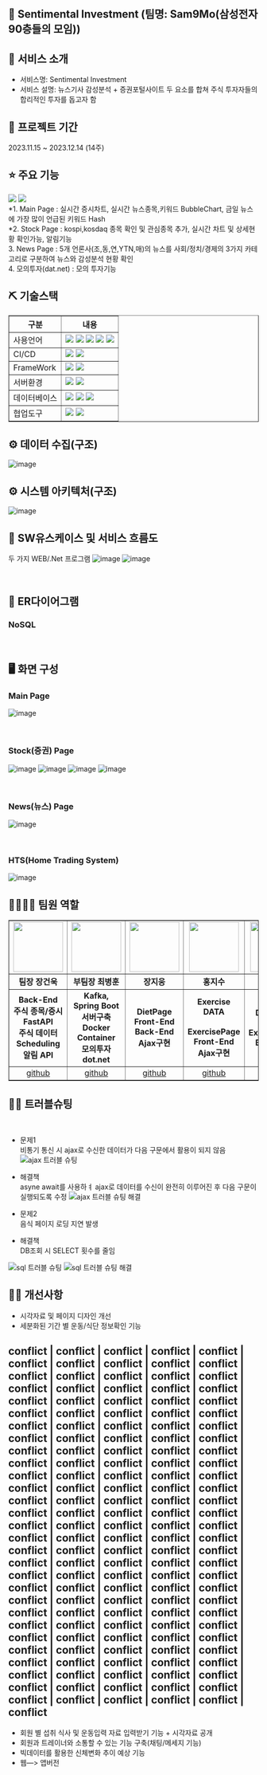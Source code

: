 ## 📎 Sentimental Investment (팀명: Sam9Mo(삼성전자 90층들의 모임))

## 👀 서비스 소개
* 서비스명:  Sentimental Investment
* 서비스 설명: 뉴스기사 감성분석 + 증권포털사이트 두 요소를 합쳐 주식 투자자들의 합리적인 투자를 돕고자 함 

## 📅 프로젝트 기간
2023.11.15 ~ 2023.12.14 (14주)
<br>

## ⭐ 주요 기능
<div><a href="https://gamma.app/docs/rwly965l5egmmiw"><img src="https://img.shields.io/badge/PPT-B7472A?style=flat&logo=PPTt&logoColor=white"/></a>
<a href="https://youtu.be/vuDowYswqug"><img src="https://img.shields.io/badge/youtube-FF0000?style=flat&logo=youtubet&logoColor=white"/></a>
    
</div>
*1. Main Page : 실시간 증시차트, 실시간 뉴스종목,키워드 BubbleChart, 금일 뉴스에 가장 많이 언급된 키워드 Hash<br>
*2. Stock Page : kospi,kosdaq 종목 확인 및 관심종목 추가, 실시간 차트 및 상세현황 확인가능, 알림기능  <br>
3. News Page : 5개 언론사(조,동,연,YTN,매)의 뉴스를 사회/정치/경제의 3가지 카테고리로 구분하여 뉴스와 감성분석 현황 확인<br>
4. 모의투자(dat.net) : 모의 투자기능


## ⛏ 기술스택
<table border = "1px;">
    <tr>
        <th>구분</th>
        <th>내용</th>
    </tr>
    <tr>
        <td>사용언어</td>
        <td>
            <img src="https://img.shields.io/badge/Java-007396?style=for-the-badge&logo=java&logoColor=white"/>
            <img src="https://img.shields.io/badge/python-3776AB?style=for-the-badge&logo=python&logoColor=white"/>
            <img src="https://img.shields.io/badge/CSS3-1572B6?style=for-the-badge&logo=CSS3&logoColor=white"/>
            <img src="https://img.shields.io/badge/JavaScript-F7DF1E?style=for-the-badge&logo=JavaScript&logoColor=white"/>
            <img src="https://img.shields.io/badge/html5-E34F26?style=for-the-badge&logo=html5&logoColor=white"/> 
        </td>
    </tr>
    <tr>
        <td>CI/CD</td>
        <td>
            <img src="https://img.shields.io/badge/apachekafka-231F20?style=for-the-badge&logo=apachekafka &logoColor=white"/>
            <img src="https://img.shields.io/badge/docker-2496ED?style=for-the-badge&logo=docker&logoColor=white"/>
        </td>
    </tr>
    <tr>
        <td>FrameWork</td>
        <td>
            <img src="https://img.shields.io/badge/vuedotjs-4FC08D?style=for-the-badge&logo=vuedotjse&logoColor=white"/>
            <img src="https://img.shields.io/badge/springboot-6DB33F?style=for-the-badge&logo=springboot&logoColor=white"/>
        </td>
    </tr>
    <tr>
        <td>서버환경</td>
        <td>
            <img src="https://img.shields.io/badge/Apache Tomcat-D22128?style=for-the-badge&logo=Apache Tomcat&logoColor=white"/>
             <img src="https://img.shields.io/badge/nodedotjs-339933?style=for-the-badge&logo=nodedotjs&logoColor=white"/>
        </td>
    </tr>
    <tr>
        <td>데이터베이스</td>
        <td>
            <img src="https://img.shields.io/badge/mongodb-47A248?style=for-the-badge&logo=mongodb&logoColor=white"/> 
            <img src="https://img.shields.io/badge/redis-DC382D?style=for-the-badge&logo=redis&logoColor=white"/>
            <img src="https://img.shields.io/badge/mysql-4479A1?style=for-the-badge&logo=mysql&logoColor=white"/> 
        </td>
    </tr>
    <tr>
        <td>협업도구</td>
        <td>
            <img src="https://img.shields.io/badge/Git-F05032?style=for-the-badge&logo=Git&logoColor=white"/>
            <img src="https://img.shields.io/badge/GitHub-181717?style=for-the-badge&logo=GitHub&logoColor=white"/>
        </td>
    </tr>
</table>

## ⚙ 데이터 수집(구조) 
![image](https://github.com/JangGunWook/Sam9Mo_Project/assets/119468128/045a7a7d-866c-40b6-9b2c-1c1d222d0074)
<br>

## ⚙ 시스템 아키텍처(구조) 
![image](https://github.com/JangGunWook/Sam9Mo_Project/assets/119468128/18af138d-e371-449a-a5fc-852ec93dc617)
<br>

## 📌 SW유스케이스 및 서비스 흐름도
두 가지 WEB/.Net 프로그램
![image](https://github.com/JangGunWook/Sam9Mo_Project/assets/119468128/4e7bc479-c3c9-445d-ae2c-037a66df6302)
![image](https://github.com/JangGunWook/Sam9Mo_Project/assets/119468128/a721efeb-8e49-4032-a3d5-245dcb3831e7)


<br>

## 📌 ER다이어그램
### NoSQL
<br>

## 🖥 화면 구성

### Main Page
![image](https://github.com/JangGunWook/Sam9Mo_Project/assets/119468128/29cfd843-130d-486e-9f3f-f6b66c360a5a)

<br>

### Stock(증권) Page
![image](https://github.com/JangGunWook/Sam9Mo_Project/assets/119468128/0d74077e-ceb5-4837-83f4-29a5b1227b6d)
![image](https://github.com/JangGunWook/Sam9Mo_Project/assets/119468128/e113d8a3-2567-4a27-8d3c-24735f54c0fe)
![image](https://github.com/JangGunWook/Sam9Mo_Project/assets/119468128/316f68d0-96ee-4892-8664-4fe988a9e96d)
![image](https://github.com/JangGunWook/Sam9Mo_Project/assets/119468128/85387111-768d-44c8-abca-8263fc4e4a5c)

<br>

### News(뉴스) Page
![image](https://github.com/JangGunWook/Sam9Mo_Project/assets/119468128/f0809a9e-d0d8-49b0-bb96-7bbf415deaca)

<br>

### HTS(Home Trading System)
![image](https://github.com/JangGunWook/Sam9Mo_Project/assets/119468128/3b5b4025-1f60-494c-ae0a-f50492bdcc85)
<br>

## 👨‍👩‍👦‍👦 팀원 역할
<table border = "1px">
  <tr>
    <td align="center"><img src="https://item.kakaocdn.net/do/fd49574de6581aa2a91d82ff6adb6c0115b3f4e3c2033bfd702a321ec6eda72c" width="100" height="100"/></td>
    <td align="center"><img src="https://mb.ntdtv.kr/assets/uploads/2019/01/Screen-Shot-2019-01-08-at-4.31.55-PM-e1546932545978.png" width="100" height="100"/></td>
    <td align="center"><img src="https://mblogthumb-phinf.pstatic.net/20160127_177/krazymouse_1453865104404DjQIi_PNG/%C4%AB%C4%AB%BF%C0%C7%C1%B7%BB%C1%EE_%B6%F3%C0%CC%BE%F0.png?type=w2" width="100" height="100"/></td>
    <td align="center"><img src="https://i.pinimg.com/236x/ed/bb/53/edbb53d4f6dd710431c1140551404af9.jpg" width="100" height="100"/></td>
    <td align="center"><img src="https://pbs.twimg.com/media/B-n6uPYUUAAZSUx.png" width="100" height="100"/></td>
  </tr>
  <tr>
    <td align="center"><strong>팀장 장건욱</strong></td>
    <td align="center"><strong>부팀장 최병훈</strong></td>
    <td align="center"><strong>장지웅</strong></td>
    <td align="center"><strong>홍지수</strong></td>
    <td align="center"><strong>이나행</strong></td>
  </tr>
  <tr>
    <td align="center"><b>Back-End<br>주식 종목/증시 FastAPI<br>주식 데이터 Scheduling<br>알림 API</b></td>
    <td align="center"><b>Kafka, Spring Boot 서버구축<br>Docker Container<br>모의투자 dot.net</b></td>
    <td align="center"><b>DietPage<br>Front-End<br>Back-End<br>Ajax구현</b></td>
    <td align="center"><b>Exercise DATA<br><br>ExercisePage<br>Front-End<br>Ajax구현</b></td>
    <td align="center"><b>Diet DATA<br><br>ExercisePage<br>Back-End</b></td>
  </tr>
  <tr>
    <td align="center"><a href="https://github.com/JangGunWook" target='_blank'>github</a></td>
    <td align="center"><a href="https://github.com/sentimentalhoon" target='_blank'>github</a></td>
    <td align="center"><a href="https://github.com/ImagineMaker" target='_blank'>github</a></td>
    <td align="center"><a href="https://github.com/YongHyeonKwon" target='_blank'>github</a></td>
    <td align="center"><a href="https://github.com/NHAENGBOK" target='_blank'>github</a></td>
  </tr>
</table>

## 🤾‍♂️ 트러블슈팅
<br>
  
* 문제1<br>
비통기 통신 시 ajax로 수신한 데이터가 다음 구문에서 활용이 되지 않음
![ajax 트러블 슈팅](https://github.com/2023-SMHRD-KDT-AI-2/healthcare_project/assets/143372283/f41c8681-6e05-4adc-9cd5-70b3b81bdb1a)

* 해결책<br>
asyne await를 사용하ㅕ ajax로 데이터를 수신이 완전히 이루어진 후 다음 구문이 실행되도록 수정
![ajax 트러블 슈팅 해결](https://github.com/2023-SMHRD-KDT-AI-2/healthcare_project/assets/143372283/01d3721a-504a-417a-896c-981b6fae46f9)
 
* 문제2<br>
음식 페이지 로딩 지연 발생

* 해결책<br>
DB조회 시 SELECT 횟수를 줄임

![sql 트러블 슈팅](https://github.com/2023-SMHRD-KDT-AI-2/healthcare_project/assets/143372283/d1d7e7ea-70bb-4813-9b92-c616dd84397f)
![sql 트러블 슈팅 해결](https://github.com/2023-SMHRD-KDT-AI-2/healthcare_project/assets/143372283/74e46570-1236-42e5-b04b-a277e2499870)

## 🤾‍♂️ 개선사항
* 시각자료 및 페이지 디자인 개선
* 세분화된 기간 별 운동/식단 정보확인 기능


## conflict | conflict | conflict | conflict | conflict | conflict | conflict | conflict | conflict | conflict | conflict | conflict | conflict | conflict | conflict | conflict | conflict | conflict | conflict | conflict | conflict | conflict | conflict | conflict | conflict | conflict | conflict | conflict | conflict | conflict | conflict | conflict | conflict | conflict | conflict | conflict | conflict | conflict | conflict | conflict | conflict | conflict | conflict | conflict | conflict | conflict | conflict | conflict | conflict | conflict | conflict | conflict | conflict | conflict | conflict | conflict | conflict | conflict | conflict | conflict | conflict | conflict | conflict | conflict | conflict | conflict | conflict | conflict | conflict | conflict | conflict | conflict | conflict | conflict | conflict | conflict | conflict | conflict | conflict | conflict | conflict | conflict | conflict | conflict | conflict | conflict | conflict | conflict | conflict | conflict | conflict | conflict | conflict | conflict | conflict | conflict | conflict | conflict | conflict | conflict | conflict | conflict | conflict | conflict | conflict | conflict | conflict | conflict | conflict | conflict | conflict | conflict | conflict | conflict | conflict | conflict | conflict | conflict | conflict | conflict | conflict | conflict | conflict | conflict | conflict | conflict | conflict | conflict | conflict | conflict | conflict | conflict | conflict | conflict | conflict | conflict | conflict | conflict | conflict | conflict | conflict | conflict | conflict | conflict | conflict | conflict
* 회원 별 섭취 식사 및  운동입력 자료 입력받기 기능 + 시각자료 공개
* 회원과 트레이너와 소통할 수 있는 기능 구축(채팅/메세지 기능)
* 빅데이터를 활용한 신체변화 추이 예상 기능 
* 웹—> 앱버전

